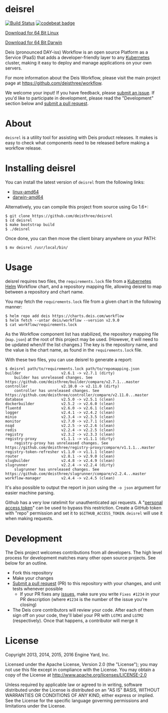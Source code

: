 # deisrel

[![Build Status](https://travis-ci.org/deis/deisrel.svg?branch=master)](https://travis-ci.org/deis/deisrel)
[![codebeat badge](https://codebeat.co/badges/46e06b60-7e4c-4daf-875b-c7c07ee56035)](https://codebeat.co/projects/github-com-deis-deisrel)

[Download for 64 Bit Linux](https://storage.googleapis.com/deisrel/deisrel-latest-linux-amd64)

[Download for 64 Bit Darwin](https://storage.googleapis.com/deisrel/deisrel-latest-darwin-amd64)

Deis (pronounced DAY-iss) Workflow is an open source Platform as a Service (PaaS) that adds a
developer-friendly layer to any [Kubernetes](http://kubernetes.io) cluster, making it easy to
deploy and manage applications on your own servers.

For more information about the Deis Workflow, please visit the main project page at
<https://github.com/deisthree/workflow>.

We welcome your input! If you have feedback, please [submit an issue][issues]. If you'd like to participate in development, please read the "Development" section below and [submit a pull request][prs].

# About

`deisrel` is a utility tool for assisting with Deis product releases. It makes is easy to check what components need to be released before making a workflow release.

# Installing deisrel

You can install the latest version of `deisrel` from the following links:

- [linux-amd64](https://storage.googleapis.com/deisrel/deisrel-latest-linux-amd64)
- [darwin-amd64](https://storage.googleapis.com/deisrel/deisrel-latest-darwin-amd64)

Alternatively, you can compile this project from source using Go 1.6+:

	$ git clone https://github.com/deisthree/deisrel
	$ cd deisrel
	$ make bootstrap build
	$ ./deisrel

Once done, you can then move the client binary anywhere on your PATH:

	$ mv deisrel /usr/local/bin/

# Usage

deisrel requires two files, the `requirements.lock` file from a [Kubernetes Helm](https://github.com/kubernetes/helm) Workflow chart,
and a repository mapping file, allowing deisrel to map between a repository and chart name.

You may fetch the `requirements.lock` file from a given chart in the following manner:

	$ helm repo add deis https://charts.deis.com/workflow
	$ helm fetch --untar deis/workflow --version v2.9.0
	$ cat workflow/requirements.lock


As the Workflow component list has stabilized, the repository mapping file (`map.json`) at the root of this project may be used.  (However, it will need to be updated when/if the list changes.)  The key is the repository name, and the value is the chart name, as found in the `requirements.lock` file.

With these two files, you can use deisrel to generate a report:

```console
$ deisrel path/to/requirements.lock path/to/repomapping.json
builder                  v2.6.1 -> v2.7.1 (dirty)
	builder has unreleased changes. See https://github.com/deisthree/builder/compare/v2.7.1...master
controller               v2.10.0 -> v2.11.0 (dirty)
	controller has unreleased changes. See https://github.com/deisthree/controller/compare/v2.11.0...master
database                 v2.5.0 -> v2.5.1 (clean)
dockerbuilder            v2.5.2 -> v2.6.0 (clean)
fluentd                  v2.6.0 -> v2.6.1 (clean)
logger                   v2.4.1 -> v2.4.2 (clean)
minio                    v2.3.4 -> v2.3.5 (clean)
monitor                  v2.7.0 -> v2.7.1 (clean)
nsqd                     v2.2.5 -> v2.2.6 (clean)
redis                    v2.2.4 -> v2.2.5 (clean)
registry                 v2.3.2 -> v2.3.3 (clean)
registry-proxy           v1.1.1 -> v1.1.1 (dirty)
	registry-proxy has unreleased changes. See https://github.com/deisthree/registry-proxy/compare/v1.1.1...master
registry-token-refresher v1.1.0 -> v1.1.1 (clean)
router                   v2.8.1 -> v2.9.0 (clean)
slugbuilder              v2.4.8 -> v2.4.9 (clean)
slugrunner               v2.2.4 -> v2.2.4 (dirty)
	slugrunner has unreleased changes. See https://github.com/deisthree/slugrunner/compare/v2.2.4...master
workflow-manager         v2.4.4 -> v2.4.5 (clean)
```

It's also possible to output the report in json using the `-o json` argument for easier machine parsing.

Github has a very low ratelimit for unauthenticated api requests. A "[personal access token][]" can be used to bypass this restriction. Create a GitHub token with "repo" permission and set it to `$GITHUB_ACCESS_TOKEN`. `deisrel` will
use it when making requests.

# Development

The Deis project welcomes contributions from all developers. The high level process for development matches many other open source projects. See below for an outline.

* Fork this repository
* Make your changes
* [Submit a pull request][prs] (PR) to this repository with your changes, and unit tests whenever possible
	* If your PR fixes any [issues][issues], make sure you write `Fixes #1234` in your PR description (where `#1234` is the number of the issue you're closing)
* The Deis core contributors will review your code. After each of them sign off on your code, they'll label your PR with `LGTM1` and `LGTM2` (respectively). Once that happens, a contributor will merge it

# License

Copyright 2013, 2014, 2015, 2016 Engine Yard, Inc.

Licensed under the Apache License, Version 2.0 (the "License"); you may not use this file except in compliance with the License. You may obtain a copy of the License at <http://www.apache.org/licenses/LICENSE-2.0>

Unless required by applicable law or agreed to in writing, software distributed under the License is distributed on an "AS IS" BASIS, WITHOUT WARRANTIES OR CONDITIONS OF ANY KIND, either express or implied. See the License for the specific language governing permissions and limitations under the License.


[issues]: https://github.com/deisthree/deisrel/issues
[personal access token]: https://github.com/settings/tokens
[prs]: https://github.com/deisthree/deisrel/pulls
[workflow]: https://github.com/deisthree/workflow
